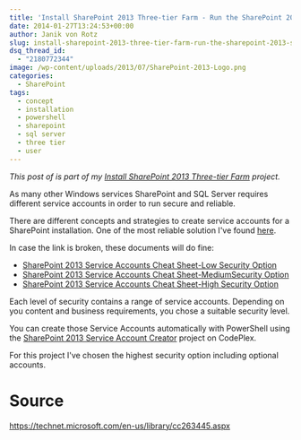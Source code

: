 ```yaml
---
title: 'Install SharePoint 2013 Three-tier Farm - Run the SharePoint 2013 Service Account Creator'
date: 2014-01-27T13:24:53+00:00
author: Janik von Rotz
slug: install-sharepoint-2013-three-tier-farm-run-the-sharepoint-2013-service-account-creator
dsq_thread_id:
  - "2180772344"
image: /wp-content/uploads/2013/07/SharePoint-2013-Logo.png
categories:
  - SharePoint
tags:
  - concept
  - installation
  - powershell
  - sharepoint
  - sql server
  - three tier
  - user
---
```

*This post of is part of my [Install SharePoint 2013 Three-tier Farm](https://janikvonrotz.ch/projects/install-sharepoint-2013-three-tier-farm/) project.*

As many other Windows services SharePoint and SQL Server requires different service accounts in order to run secure and reliable.

There are different concepts and strategies to create service accounts for a SharePoint installation. One of the most reliable solution I've found <a href="https://absolute-sharepoint.com/2013/01/sharepoint-2013-service-accounts-best-practices-explained.html">here</a>.

<!--more-->

In case the link is broken, these documents will do fine:

<ul>
    <li><a href="/wp-content/uploads/2014/01/SharePoint-2013-Service-Accounts-Cheat-Sheet-Low-Security-Option.pdf">SharePoint 2013 Service Accounts Cheat Sheet-Low Security Option</a></li>
    <li><a href="/wp-content/uploads/2014/01/SharePoint-2013-Service-Accounts-Cheat-Sheet-MediumSecurity-Option.pdf">SharePoint 2013 Service Accounts Cheat Sheet-MediumSecurity Option</a></li>
    <li><a href="/wp-content/uploads/2014/01/SharePoint-2013-Service-Accounts-Cheat-Sheet-High-Security-Option.pdf">SharePoint 2013 Service Accounts Cheat Sheet-High Security Option</a></li>
</ul>

Each level of security contains a range of service accounts. Depending on you content and business requirements, you chose a suitable security level.

You can create those Service Accounts automatically with PowerShell using the <a href="https://sp2013serviceaccount.codeplex.com/" target="_blank">SharePoint 2013 Service Account Creator</a> project on CodePlex.

For this project I've chosen the highest security option including optional accounts.

<h1>Source</h1>

<a href="https://technet.microsoft.com/en-us/library/cc263445.aspx" target="_blank">https://technet.microsoft.com/en-us/library/cc263445.aspx</a>